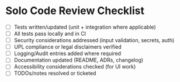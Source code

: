 # Solo Code Review Checklist

- [ ] Tests written/updated (unit + integration where applicable)
- [ ] All tests pass locally and in CI
- [ ] Security considerations addressed (input validation, secrets, auth)
- [ ] UPL compliance or legal disclaimers verified
- [ ] Logging/Audit entries added where required
- [ ] Documentation updated (README, ADRs, changelog)
- [ ] Accessibility considerations checked (for UI work)
- [ ] TODOs/notes resolved or ticketed

